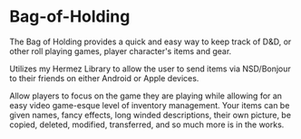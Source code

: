 # Bag-of-Holding

The Bag of Holding provides a quick and easy way to keep track of D&D, or other roll playing games, player character's items and gear.

 Utilizes my Hermez Library to allow the user to send items via NSD/Bonjour to their friends on either Android or Apple devices.

 Allow players to focus on the game they are playing while allowing for an easy video game-esque level of inventory management. Your items can be given names, fancy effects, long winded descriptions, their own picture, be copied, deleted, modified, transferred,  and so much more is in the works.


